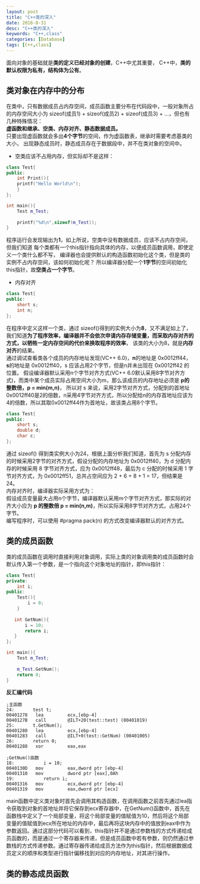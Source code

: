 ```yaml
---
layout: post
title: "C++类的深入"
date: 2016-8-31
desc: "C++类的深入"
keywords: "C++,class"
categories: [Database]
tags: [C++,class]
---
```


面向对象的基础就是**类的定义已经对象的创建**，C++中尤其重要，
C++中，**类的默认权限为私有，结构体为公有**。

## 类对象在内存中的分布
在类中，只有数据成员占内存空间，成员函数主要分布在代码段中，一般对象所占的内存空间大小为  sizeof(成员1) + sizeof(成员2) + sizeof(成员3) + ...，但也有几种特殊情况：  
**虚函数和继承、空类、内存对齐、静态数据成员。**  
只要出现虚函数就会多出**4个字节**的空间，作为虚函数表，继承时需要考虑基类的大小，  出现静态成员时，静态成员存在于数据段中，并不在类对象的空间中。  

* 空类应该不占用内存，但实际却不是这样：  

``` c++
class Test{
public:
    int Print(){
    printf("Hello World\n");
    }
};

int main(){
    Test m_Test;
    
    printf("%d\n",sizeof(m_Test));
}
```

程序运行会发现输出为**1**，如上所说，空类中没有数据成员，应该不占内存空间，但我们知道  每个类都有一个this指针指向具体的内存，以便成员函数调用，即使定义一个类什么都不写，  编译器也会提供默认的构造函数初始化这个类，但是类的实例不占内存空间，该如何初始化呢？  所以编译器分配一个**1字节**的空间初始化this指针，故**空类占一个字节**。

* 内存对齐

``` c++
class Test{
public:
    short s;
    int n;
};
```

在程序中定义这样一个类，通过 sizeof()得到的实例大小为**8**，又不满足如上了，  我们知道**为了程序效率，编译器并不会依次申请内存存储变量，而采取内存对齐的方式，以牺牲一定内存空间的代价来换取程序的效率**，  该类的大小为8，就是**内存对齐**的结果。  
通过调试查看类各个成员的内存地址发现(VC++ 6.0)，**n**的地址是 0x0012ff44，**s**的地址是 0x0012ff40，s 应该占用2个字节，但是n并未出现在 0x0012ff42 的位置。  假设编译器默认采用n个字节对齐方式(VC++ 6.0默认采用8字节对齐方式)，而类中某个成员实际占用空间大小为m，那么该成员的内存地址必须是 **p的整数倍，p = min(m,n)**，  所以对 s 来说，采用2字节对齐方式，分配到的首地址0x0012ff40是2的倍数，n采用4字节对齐方式，所以分配给n的内存首地址应该为4的倍数，所以其取0x0012ff44作为首地址，故该类占用8个字节。  

``` c++
class Test{
public:
    short s;
    double d;
    char c;
};
```

通过 sizeof() 得到类实例大小为24，根据上面分析我们知道，首先为 s 分配内存的时候采用2字节的对齐方式，假设分配的内存地址为 0x0012ff40，为 d 分配内存的时候采用 8 字节对齐方式，应为 0x0012ff48，最后为 c 分配的时候采用 1 字节对齐方式，为 0x0012ff51，总共占空间应为 2 + 6 + 8 + 1 = 17，但结果是 24。  
内存对齐时，编译器实际采用方式为：  
假设成员变量最大占用n个字节，编译器默认采用m个字节对齐方式，那实际的对齐大小应为 **p 的整数倍 p = min(n,m)**，所以实际采用8字节对齐方式，占用24个字节。  
编写程序时，可以使用 #pragma pack(n) 的方式改变编译器默认的对齐方式。  

## 类的成员函数

类的成员函数在调用时直接利用对象调用，实际上类的对象调用类的成员函数时会默认传入第一个参数，是一个指向这个对象地址的指针，即this指针：  

``` c++
class Test{
private:
	int i;
public:
	Test(){
    	i = 0;
    }
    
   int GetNum(){
       i = 10;
       return i;
   }
};

int main(){
    Test m_Test;
    
    m_Test.GetNum();
    return 0;
}
```

**反汇编代码**

```
;主函数
24:       test t;
00401278   lea         ecx,[ebp-4]
0040127B   call        @ILT+20(test::test) (00401019)
25:       t.GetNum();
00401280   lea         ecx,[ebp-4]
00401283   call        @ILT+0(test::GetNum) (00401005)
26:       return 0;
00401288   xor         eax,eax

;GetNum()函数
18:           i = 10;
0040130D   mov         eax,dword ptr [ebp-4]
00401310   mov         dword ptr [eax],0Ah
19:           return i;
00401316   mov         ecx,dword ptr [ebp-4]
00401319   mov         eax,dword ptr [ecx]
```

main函数中定义类对象时首先会调用其构造函数，在调用函数之前首先通过lea指令获取到对象的首地址并将它保存到ecx寄存器中，在GetNum()函数中，首先在函数栈中定义了一个局部变量，将这个局部变量的值赋值为10，然后将这个局部变量的值赋值到ecx所在地址的内存中，最后再将这块内存中的值放到eax中作为参数返回。通过这部分代码可以看到，this指针并不是通过参数栈的方式传递给成员函数的，而是通过一个寄存器来传递，但是成员函数中若有参数，则仍然通过参数栈的方式传递参数。通过寄存器传递给成员方法作为this指针，然后根据数据成员定义的顺序和类型进行指针偏移找到对应的内存地址，对其进行操作。

## 类的静态成员函数
